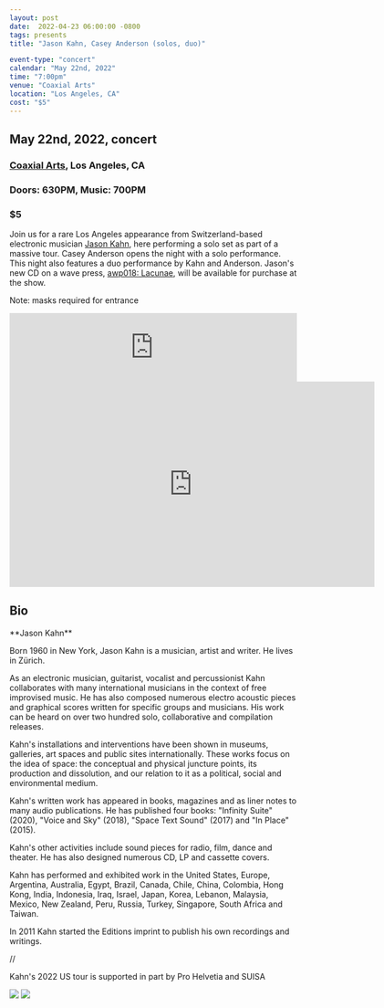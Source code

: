 ```yaml
---
layout: post
date:  2022-04-23 06:00:00 -0800
tags: presents
title: "Jason Kahn, Casey Anderson (solos, duo)"

event-type: "concert"
calendar: "May 22nd, 2022"
time: "7:00pm"
venue: "Coaxial Arts"
location: "Los Angeles, CA"
cost: "$5"
---
```


<h2>May 22nd, 2022, concert</h2>
<h3><a href="https://coaxialarts.org/" target="_blank">Coaxial Arts</a>, Los Angeles, CA</h3>
<h3>Doors: 630PM, Music: 700PM</h3>
<h3>$5</h3>

Join us for a rare Los Angeles appearance from Switzerland-based electronic musician [Jason Kahn](http://jasonkahn.net/index.html), here performing a solo set as part of a massive tour. Casey Anderson opens the night with a solo performance. This night also features a duo performance by Kahn and Anderson. Jason's new CD on a wave press, [awp018: Lacunae](https://awavepress.bandcamp.com/album/lacunae), will be available for purchase at the show.

Note: masks required for entrance

<iframe style="border: 0; width: 100%; height: 120px;" src="https://bandcamp.com/EmbeddedPlayer/album=2058581281/size=large/bgcol=ffffff/linkcol=333333/tracklist=false/artwork=small/transparent=true/" seamless></iframe>

<iframe src="https://player.vimeo.com/video/544697116?h=229d15aaa1&title=0&byline=0&portrait=0" width="640" height="360" frameborder="0" allow="autoplay; fullscreen; picture-in-picture" allowfullscreen></iframe>

<h2>Bio</h2>
**Jason Kahn**

Born 1960 in New York, Jason Kahn is a musician, artist and writer. He lives in Zürich.

As an electronic musician, guitarist, vocalist and percussionist Kahn collaborates with many international musicians in the context of free improvised music. He has also composed numerous electro acoustic pieces and graphical scores written for specific groups and musicians. His work can be heard on over two hundred solo, collaborative and compilation releases.

Kahn's installations and interventions have been shown in museums, galleries, art spaces and public sites internationally. These works focus on the idea of space: the conceptual and physical juncture points, its production and dissolution, and our relation to it as a political, social and environmental medium.

Kahn's written work has appeared in books, magazines and as liner notes to many audio publications. He has published four books: "Infinity Suite" (2020), "Voice and Sky" (2018), "Space Text Sound" (2017) and "In Place" (2015).

Kahn's other activities include sound pieces for radio, film, dance and theater. He has also designed numerous CD, LP and cassette covers.

Kahn has performed and exhibited work in the United States, Europe, Argentina, Australia, Egypt, Brazil, Canada, Chile, China, Colombia, Hong Kong, India, Indonesia, Iraq, Israel, Japan, Korea, Lebanon, Malaysia, Mexico, New Zealand, Peru, Russia, Turkey, Singapore, South Africa and Taiwan.

In 2011 Kahn started the Editions imprint to publish his own recordings and writings.

//

Kahn's 2022 US tour is supported in part by Pro Helvetia and SUISA

![]({{site.url}}/assets/prohelvetia_logo.jpg)
![]({{site.url}}/assets/suisa_logo.jpg)

